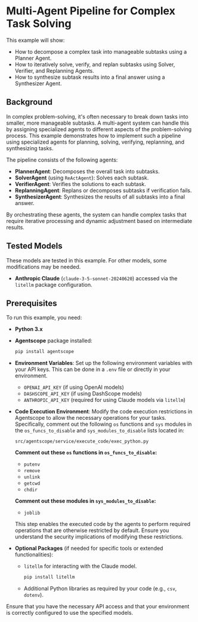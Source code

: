 # Multi-Agent Pipeline for Complex Task Solving

This example will show:

- How to decompose a complex task into manageable subtasks using a Planner Agent.
- How to iteratively solve, verify, and replan subtasks using Solver, Verifier, and Replanning Agents.
- How to synthesize subtask results into a final answer using a Synthesizer Agent.

## Background

In complex problem-solving, it's often necessary to break down tasks into smaller, more manageable subtasks. A multi-agent system can handle this by assigning specialized agents to different aspects of the problem-solving process. This example demonstrates how to implement such a pipeline using specialized agents for planning, solving, verifying, replanning, and synthesizing tasks.

The pipeline consists of the following agents:

- **PlannerAgent**: Decomposes the overall task into subtasks.
- **SolverAgent** (using `ReActAgent`): Solves each subtask.
- **VerifierAgent**: Verifies the solutions to each subtask.
- **ReplanningAgent**: Replans or decomposes subtasks if verification fails.
- **SynthesizerAgent**: Synthesizes the results of all subtasks into a final answer.

By orchestrating these agents, the system can handle complex tasks that require iterative processing and dynamic adjustment based on intermediate results.

## Tested Models

These models are tested in this example. For other models, some modifications may be needed.

- **Anthropic Claude** (`claude-3-5-sonnet-20240620`) accessed via the `litellm` package configuration.

## Prerequisites

To run this example, you need:

- **Python 3.x**

- **Agentscope** package installed:

  ```bash
  pip install agentscope
  ```

- **Environment Variables**: Set up the following environment variables with your API keys. This can be done in a `.env` file or directly in your environment.

  - `OPENAI_API_KEY` (if using OpenAI models)
  - `DASHSCOPE_API_KEY` (if using DashScope models)
  - `ANTHROPIC_API_KEY` (required for using Claude models via `litellm`)

- **Code Execution Environment**: Modify the code execution restrictions in Agentscope to allow the necessary operations for your tasks. Specifically, comment out the following `os` functions and `sys` modules in the `os_funcs_to_disable` and `sys_modules_to_disable` lists located in:

  ```plaintext
  src/agentscope/service/execute_code/exec_python.py
  ```

  **Comment out these `os` functions in `os_funcs_to_disable`:**

  - `putenv`
  - `remove`
  - `unlink`
  - `getcwd`
  - `chdir`

  **Comment out these modules in `sys_modules_to_disable`:**

  - `joblib`

  This step enables the executed code by the agents to perform required operations that are otherwise restricted by default. Ensure you understand the security implications of modifying these restrictions.

- **Optional Packages** (if needed for specific tools or extended functionalities):

  - `litellm` for interacting with the Claude model.

    ```bash
    pip install litellm
    ```

  - Additional Python libraries as required by your code (e.g., `csv`, `dotenv`).

Ensure that you have the necessary API access and that your environment is correctly configured to use the specified models.